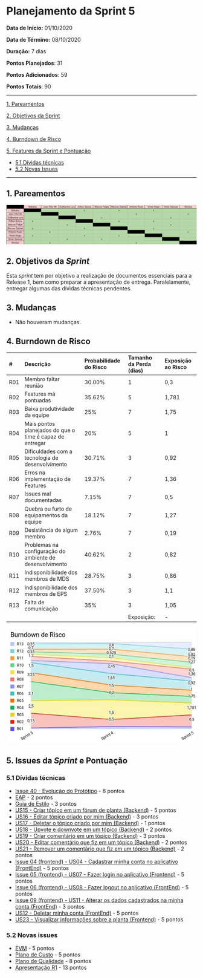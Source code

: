 # Planejamento da Sprint 5

**Data de Início:** 01/10/2020

**Data de Término:** 08/10/2020

**Duração:**  7 dias

**Pontos Planejados**: 31

**Pontos Adicionados**: 59

**Pontos Totais**: 90

---

[1. Pareamentos](#1-pareamentos)

[2. Objetivos da Sprint](#2-objetivos-da-sprint)

[3. Mudanças](#3-mudanças)

[4. Burndown de Risco](#4-burndown-de-risco)

[5. Features da Sprint e Pontuação](#5-features-da-sprint-e-pontuação)

- [5.1 Dívidas técnicas](#51-dívidas-técnicas)
- [5.2 Novas Issues](#52-novas-issues)

---

## 1. Pareamentos

![Pareamentos](img/pairing.png)

## 2. Objetivos da _Sprint_

Esta _sprint_ tem por objetivo a realização de documentos essenciais para a Release 1, bem como preparar a apresentação de entrega. Paralelamente, entregar algumas das dívidas técnicas pendentes.

## 3. Mudanças

- Não houveram mudanças.

## 4. Burndown de Risco

| #   | Descrição                                                | Probabilidade do Risco | Tamanho da Perda (dias) | Exposição ao Risco |
| :-- | :------------------------------------------------------- | :--------------------- | :---------------------- | :----------------- |
| R01 | Membro faltar reunião                                    | 30.00%                 | 1                       | 0,3                |
| R02 | Features má pontuadas                                    | 35.62%                 | 5                       | 1,781              |
| R03 | Baixa produtividade da equipe                            | 25%                    | 7                       | 1,75               |
| R04 | Mais pontos planejados do que o time é capaz de entregar | 20%                    | 5                       | 1                  |
| R05 | Dificuldades com a tecnologia de desenvolvimento         | 30.71%                 | 3                       | 0,92               |
| R06 | Erros na implementação de Features                       | 19.37%                 | 7                       | 1,36               |
| R07 | Issues mal documentadas                                  | 7.15%                  | 7                       | 0,5                |
| R08 | Quebra ou furto de equipamentos da equipe                | 18.12%                 | 7                       | 1,27               |
| R09 | Desistência de algum membro                              | 2.76%                  | 7                       | 0,19               |
| R10 | Problemas na configuração do ambiente de desenvolvimento | 40.62%                 | 2                       | 0,82               |
| R11 | Indisponibilidade dos membros de MDS                     | 28.75%                 | 3                       | 0,86               |
| R12 | Indisponibilidade dos membros de EPS                     | 37.50%                 | 3                       | 1,1                |
| R13 | Falta de comunicação                                     | 35%                    | 3                       | 1,05               |
|     |                                                          |                        | Exposição:              | -                  |

![](img/risk_burndown.png)

## 5. Issues da _Sprint_ e Pontuação

### 5.1 Dívidas técnicas

- [Issue 40 - Evolução do Protótipo](https://github.com/fga-eps-mds/2020.1-Grupo2-wiki/issues/40) - 8 pontos
- [EAP](https://github.com/fga-eps-mds/2020.1-Grupo2-wiki/issues/58) - 2 pontos
- [Guia de Estilo](https://github.com/fga-eps-mds/2020.1-Grupo2-wiki/issues/59) - 3 pontos
- [US15 - Criar tópico em um fórum de planta (Backend)](https://github.com/fga-eps-mds/2020.1-Grupo2-BackEnd/issues/97) - 5 pontos
- [US16 - Editar tópico criado por mim (Backend)](https://github.com/fga-eps-mds/2020.1-Grupo2-BackEnd/issues/98) - 3 pontos
- [US17 - Deletar o tópico criado por mim (Backend)](https://github.com/fga-eps-mds/2020.1-Grupo2-BackEnd/issues/99) - 1 pontos
- [US18 - Upvote e downvote em um tópico (Backend)](https://github.com/fga-eps-mds/2020.1-Grupo2-BackEnd/issues/100) - 2 pontos
- [US19 - Criar comentário em um tópico (Backend)](https://github.com/fga-eps-mds/2020.1-Grupo2-BackEnd/issues/101) - 3 pontos
- [US20 - Editar comentário que fiz em um tópico (Backend)](https://github.com/fga-eps-mds/2020.1-Grupo2-BackEnd/issues/102) - 2 pontos
- [US21 - Remover um comentário que fiz em um tópico (Backend)](https://github.com/fga-eps-mds/2020.1-Grupo2-BackEnd/issues/103) - 2 pontos
- [Issue 04 (frontend) - US04 - Cadastrar minha conta no aplicativo (FrontEnd)](https://github.com/fga-eps-mds/2020.1-Grupo2-FrontEnd/issues/4)  - 5 pontos
- [Issue 05 (frontend) - US07 - Fazer login no aplicativo (Frontend)](https://github.com/fga-eps-mds/2020.1-Grupo2-FrontEnd/issues/6) - 5 pontos
- [Issue 06 (frontend) - US08 - Fazer logout no aplicativo (FrontEnd)](https://github.com/fga-eps-mds/2020.1-Grupo2-FrontEnd/issues/6) - 5 pontos
- [Issue 09 (frontend) - US11 - Alterar os dados cadastrados na minha conta (FrontEnd)](https://github.com/fga-eps-mds/2020.1-Grupo2-BackEnd/issues/9) - 3 pontos
- [US12 - Deletar minha conta (FrontEnd)](https://github.com/fga-eps-mds/2020.1-Grupo2-FrontEnd/issues/7) - 5 pontos
- [US23 - Visualizar informações sobre a planta (Frontend)](https://github.com/fga-eps-mds/2020.1-Grupo2-FrontEnd/issues/8) - 5 pontos

### 5.2 Novas issues

- [EVM](https://github.com/fga-eps-mds/2020.1-Grupo2-wiki/issues/81) - 5 pontos
- [Plano de Custo](https://github.com/fga-eps-mds/2020.1-Grupo2-wiki/issues/82) - 5 pontos
- [Plano de Qualidade](https://github.com/fga-eps-mds/2020.1-Grupo2-wiki/issues/83) - 8 pontos
- [Apresentação R1](https://github.com/fga-eps-mds/2020.1-Grupo2-wiki/issues/93) - 13 pontos
